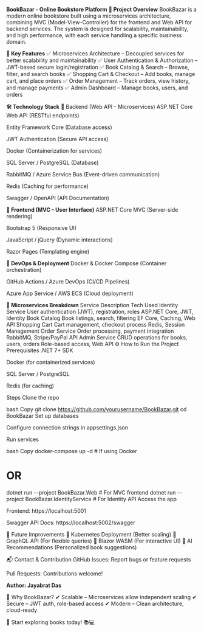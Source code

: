**BookBazar - Online Bookstore Platform**
**📖 Project Overview**
BookBazar is a modern online bookstore built using a microservices architecture, combining MVC (Model-View-Controller) for the frontend and Web API for backend services. The system is designed for scalability, maintainability, and high performance, with each service handling a specific business domain.

**🚀 Key Features**
✅ Microservices Architecture – Decoupled services for better scalability and maintainability
✅ User Authentication & Authorization – JWT-based secure login/registration
✅ Book Catalog & Search – Browse, filter, and search books
✅ Shopping Cart & Checkout – Add books, manage cart, and place orders
✅ Order Management – Track orders, view history, and manage payments
✅ Admin Dashboard – Manage books, users, and orders

**🛠️ Technology Stack**
🔹 Backend (Web API - Microservices)
ASP.NET Core Web API (RESTful endpoints)

Entity Framework Core (Database access)

JWT Authentication (Secure API access)

Docker (Containerization for services)

SQL Server / PostgreSQL (Database)

RabbitMQ / Azure Service Bus (Event-driven communication)

Redis (Caching for performance)

Swagger / OpenAPI (API Documentation)

**🔹 Frontend (MVC - User Interface)**
ASP.NET Core MVC (Server-side rendering)

Bootstrap 5 (Responsive UI)

JavaScript / jQuery (Dynamic interactions)

Razor Pages (Templating engine)

**🔹 DevOps & Deployment**
Docker & Docker Compose (Container orchestration)

GitHub Actions / Azure DevOps (CI/CD Pipelines)

Azure App Service / AWS ECS (Cloud deployment)

**📂 Microservices Breakdown**
Service	Description	Tech Used
Identity Service	User authentication (JWT), registration, roles	ASP.NET Core, JWT, Identity
Book Catalog	Book listings, search, filtering	EF Core, Caching, Web API
Shopping Cart	Cart management, checkout process	Redis, Session Management
Order Service	Order processing, payment integration	RabbitMQ, Stripe/PayPal API
Admin Service	CRUD operations for books, users, orders	Role-based access, Web API
⚙️ How to Run the Project
Prerequisites
.NET 7+ SDK

Docker (for containerized services)

SQL Server / PostgreSQL

Redis (for caching)

Steps
Clone the repo

bash
Copy
git clone https://github.com/yourusername/BookBazar.git
cd BookBazar
Set up databases

Configure connection strings in appsettings.json

Run services

bash
Copy
docker-compose up -d  # If using Docker
# OR
dotnet run --project BookBazar.Web  # For MVC frontend
dotnet run --project BookBazar.IdentityService  # For Identity API
Access the app

Frontend: https://localhost:5001

Swagger API Docs: https://localhost:5002/swagger

📜 Future Improvements
🔸 Kubernetes Deployment (Better scaling)
🔸 GraphQL API (For flexible queries)
🔸 Blazor WASM (For interactive UI)
🔸 AI Recommendations (Personalized book suggestions)

📬 Contact & Contribution
GitHub Issues: Report bugs or feature requests

Pull Requests: Contributions welcome!

**Author: Jayabrat Das**

🌟 Why BookBazar?
✔ Scalable – Microservices allow independent scaling
✔ Secure – JWT auth, role-based access
✔ Modern – Clean architecture, cloud-ready

🚀 Start exploring books today! 📚💻

